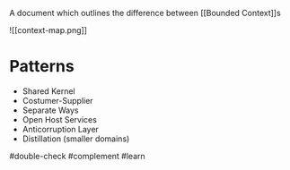 A document which outlines the difference between [[Bounded Context]]s

![[context-map.png]]

# Patterns

- Shared Kernel
- Costumer-Supplier
- Separate Ways
- Open Host Services
- Anticorruption Layer
- Distillation (smaller domains)

#double-check #complement #learn